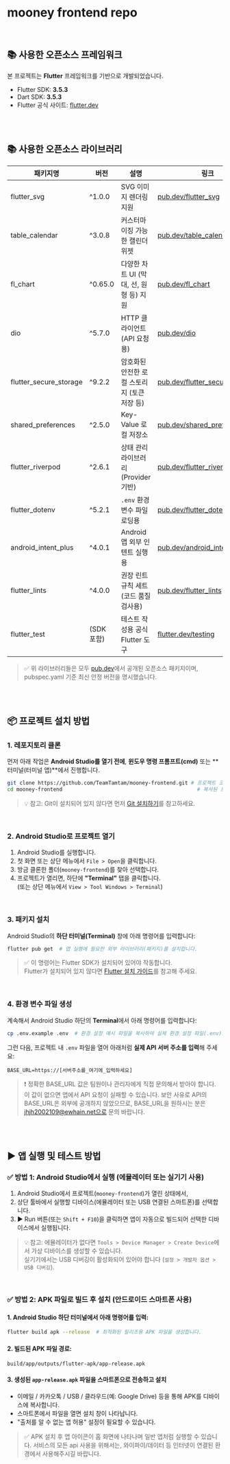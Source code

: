 # mooney frontend repo
<br>

## 📚 사용한 오픈소스 프레임워크

본 프로젝트는 **Flutter** 프레임워크를 기반으로 개발되었습니다.

- Flutter SDK: **3.5.3**
- Dart SDK: **3.5.3**
- Flutter 공식 사이트: [flutter.dev](https://flutter.dev)

<br><br>


## 📚 사용한 오픈소스 라이브러리

| 패키지명 | 버전 | 설명 | 링크 |
|----------|--------|------|------|
| flutter_svg | ^1.0.0 | SVG 이미지 렌더링 지원 | [pub.dev/flutter_svg](https://pub.dev/packages/flutter_svg) |
| table_calendar | ^3.0.8 | 커스터마이징 가능한 캘린더 위젯 | [pub.dev/table_calendar](https://pub.dev/packages/table_calendar) |
| fl_chart | ^0.65.0 | 다양한 차트 UI (막대, 선, 원형 등) 지원 | [pub.dev/fl_chart](https://pub.dev/packages/fl_chart) |
| dio | ^5.7.0 | HTTP 클라이언트 (API 요청용) | [pub.dev/dio](https://pub.dev/packages/dio) |
| flutter_secure_storage | ^9.2.2 | 암호화된 안전한 로컬 스토리지 (토큰 저장 등) | [pub.dev/flutter_secure_storage](https://pub.dev/packages/flutter_secure_storage) |
| shared_preferences | ^2.5.0 | Key-Value 로컬 저장소 | [pub.dev/shared_preferences](https://pub.dev/packages/shared_preferences) |
| flutter_riverpod | ^2.6.1 | 상태 관리 라이브러리 (Provider 기반) | [pub.dev/flutter_riverpod](https://pub.dev/packages/flutter_riverpod) |
| flutter_dotenv | ^5.2.1 | `.env` 환경 변수 파일 로딩용 | [pub.dev/flutter_dotenv](https://pub.dev/packages/flutter_dotenv) |
| android_intent_plus | ^4.0.1 | Android 앱 외부 인텐트 실행용 | [pub.dev/android_intent_plus](https://pub.dev/packages/android_intent_plus) |
| flutter_lints | ^4.0.0 | 권장 린트 규칙 세트 (코드 품질 검사용) | [pub.dev/flutter_lints](https://pub.dev/packages/flutter_lints) |
| flutter_test | (SDK 포함) | 테스트 작성용 공식 Flutter 도구 | [flutter.dev/testing](https://docs.flutter.dev/testing) |

> ✅ 위 라이브러리들은 모두 [pub.dev](https://pub.dev)에서 공개된 오픈소스 패키지이며, pubspec.yaml 기준 최신 안정 버전을 명시했습니다.

<br><br>

## 📦 프로젝트 설치 방법


### 1. 레포지토리 클론
먼저 아래 작업은 **Android Studio를 열기 전에**, **윈도우 명령 프롬프트(cmd)** 또는 **터미널(터미널 앱)**에서 진행합니다.
```bash
git clone https://github.com/TeamTamtam/mooney-frontend.git # 프로젝트 코드를 내 컴퓨터에 복사(clone)합니다.
cd mooney-frontend                                            # 복사된 프로젝트 폴더로 이동합니다.
```

> 💡 참고: Git이 설치되어 있지 않다면 먼저 [Git 설치하기](https://git-scm.com/downloads)를 참고하세요.

<br>

### 2. Android Studio로 프로젝트 열기

1. Android Studio를 실행합니다.  
2. 첫 화면 또는 상단 메뉴에서 `File > Open`을 클릭합니다.  
3. 방금 클론한 폴더(`mooney-frontend`)를 찾아 선택합니다.  
4. 프로젝트가 열리면, 하단에 **"Terminal"** 탭을 클릭합니다.  
   (또는 상단 메뉴에서 `View > Tool Windows > Terminal`)
<br>


### 3. 패키지 설치

Android Studio의 **하단 터미널(Terminal)** 창에 아래 명령어를 입력합니다:

```bash
flutter pub get  # 앱 실행에 필요한 외부 라이브러리(패키지)를 설치합니다.
```

> ✅ 이 명령어는 Flutter SDK가 설치되어 있어야 작동합니다.  
> Flutter가 설치되어 있지 않다면 [Flutter 설치 가이드](https://docs.flutter.dev/get-started/install)를 참고해 주세요.

<br>

### 4. 환경 변수 파일 생성

계속해서 Android Studio 하단의 **Terminal**에서 아래 명령어를 입력합니다:

```bash
cp .env.example .env  # 환경 설정 예시 파일을 복사하여 실제 환경 설정 파일(.env)로 만듭니다.
```

그런 다음, 프로젝트 내 `.env` 파일을 열어 아래처럼 **실제 API 서버 주소를 입력**해 주세요:

```
BASE_URL=https://[서버주소를_여기에_입력하세요]
```

> ❗ 정확한 BASE_URL 값은 팀원이나 관리자에게 직접 문의해서 받아야 합니다.  
> 이 값이 없으면 앱에서 API 요청이 실패할 수 있습니다.
> 보안 사유로 API의 BASE_URL은 외부에 공개하지 않았으므로, BASE_URL을 원하시는 분은 jhjh2002109@ewhain.net으로 문의 바랍니다.

<br><br>



## ▶️ 앱 실행 및 테스트 방법

### ✅ 방법 1: Android Studio에서 실행 (에뮬레이터 또는 실기기 사용)

1. Android Studio에서 프로젝트(`mooney-frontend`)가 열린 상태에서,
2. 상단 툴바에서 실행할 디바이스(에뮬레이터 또는 USB 연결된 스마트폰)를 선택합니다.
3. ▶ Run 버튼(또는 `Shift + F10`)을 클릭하면 앱이 자동으로 빌드되어 선택한 디바이스에서 실행됩니다.

> 💡 참고: 에뮬레이터가 없다면 `Tools > Device Manager > Create Device`에서 가상 디바이스를 생성할 수 있습니다.  
> 실기기에서는 USB 디버깅이 활성화되어 있어야 합니다 (`설정 > 개발자 옵션 > USB 디버깅`).

<br>

### ✅ 방법 2: APK 파일로 빌드 후 설치 (안드로이드 스마트폰 사용)

#### 1. Android Studio 하단 터미널에서 아래 명령어를 입력:

```bash
flutter build apk --release  # 최적화된 릴리즈용 APK 파일을 생성합니다.
```

#### 2. 빌드된 APK 파일 경로:

```
build/app/outputs/flutter-apk/app-release.apk
```

#### 3. 생성된 `app-release.apk` 파일을 스마트폰으로 전송하고 설치

- 이메일 / 카카오톡 / USB / 클라우드(예: Google Drive) 등을 통해 APK를 디바이스에 복사합니다.
- 스마트폰에서 파일을 열면 설치 창이 나타납니다.
- "출처를 알 수 없는 앱 허용" 설정이 필요할 수 있습니다.

> ✅ APK 설치 후 앱 아이콘이 홈 화면에 나타나며 일반 앱처럼 실행할 수 있습니다.
> 서비스의 모든 api 사용을 위해서는, 와이파이/데이터 등 인터넷이 연결된 환경에서 사용해주시길 바랍니다.
